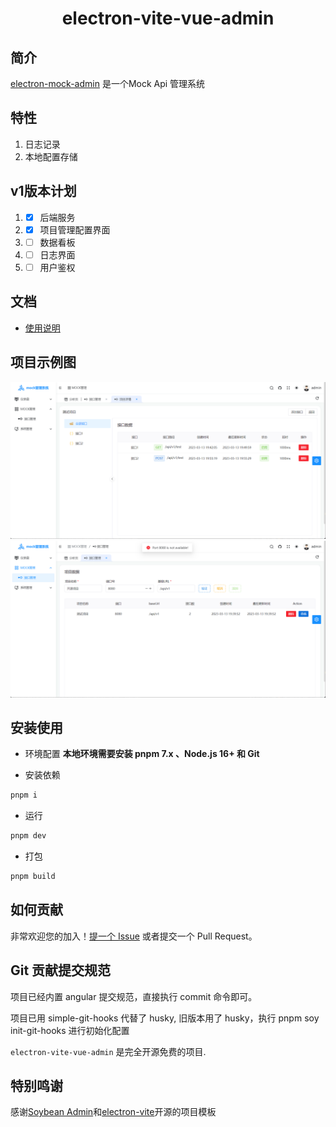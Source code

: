 <div align="center">
	<h1>electron-vite-vue-admin</h1>
</div>

## 简介

[electron-mock-admin](https://github.com/lixin59/electron-mock-api) 是一个Mock Api 管理系统

## 特性
1. 日志记录
2. 本地配置存储

## v1版本计划
1. - [x] 后端服务
2. - [x] 项目管理配置界面
3. - [ ] 数据看板
4. - [ ] 日志界面
5. - [ ] 用户鉴权

## 文档

- [使用说明](./docs/readme.md)

## 项目示例图
![接口列表](./docs/apilist.png)
![端口占用](./docs/add-project-err.png)
## 安装使用

- 环境配置
	**本地环境需要安装 pnpm 7.x 、Node.js 16+ 和 Git**

- 安装依赖

```bash
pnpm i
```

- 运行

```bash
pnpm dev
```

- 打包

```bash
pnpm build
```

## 如何贡献

非常欢迎您的加入！[提一个 Issue](https://github.com/lixin59/electron-mock-api/issues) 或者提交一个 Pull Request。

## Git 贡献提交规范

项目已经内置 angular 提交规范，直接执行 commit 命令即可。

项目已用 simple-git-hooks 代替了 husky, 旧版本用了 husky，执行 pnpm soy init-git-hooks 进行初始化配置

`electron-vite-vue-admin` 是完全开源免费的项目.

## 特别鸣谢

感谢[Soybean Admin](https://github.com/honghuangdc/soybean-admin)和[electron-vite](https://github.com/electron-vite/electron-vite-vue)开源的项目模板
